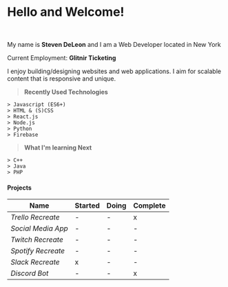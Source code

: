 Hello and Welcome!
===================
<br>
<p>
My name is <strong>Steven DeLeon</strong> and I am a Web Developer located in New York 
</p>
<p>
Current Employment: <strong>Glitnir Ticketing</strong>
</p>
<p>
I enjoy building/designing websites and web applications. I aim for scalable content that is responsive and unique.<br>
</p>

> **Recently Used Technologies**
> 
```
> Javascript (ES6+)
> HTML & (S)CSS
> React.js
> Node.js
> Python
> Firebase
```

> **What I'm learning Next**
```
> C++
> Java
> PHP
```
#### Projects

|Name   |   Started|  Doing |  Complete|
|---|---|---|---|
|<em>Trello Recreate</em> | -| -| x |
|<em>Social Media App</em> | -|   -|   -|
|<em>Twitch Recreate</em> |   -|   -|   -|
|<em>Spotify Recreate</em> |   -|   -|   -|
|<em>Slack Recreate</em> |   x|   -|   -|
| <em>Discord Bot</em> |   -|   -|   x|




<!--
**Stevendeleon/Stevendeleon** is a ✨ _special_ ✨ repository because its `README.md` (this file) appears on your GitHub profile.

Here are some ideas to get you started:

- 🔭 I’m currently working on ...
- 🌱 I’m currently learning ...
- 👯 I’m looking to collaborate on ...
- 🤔 I’m looking for help with ...
- 💬 Ask me about ...
- 📫 How to reach me: ...
- 😄 Pronouns: ...
- ⚡ Fun fact: ...



-->
